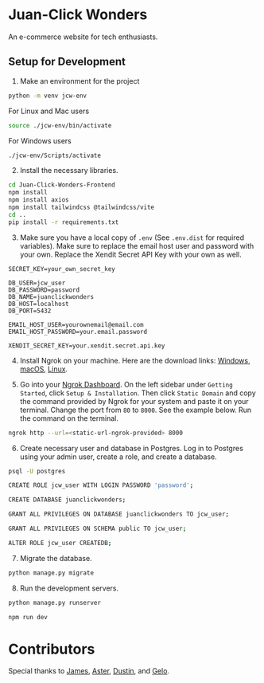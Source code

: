 # Juan-Click Wonders

An e-commerce website for tech enthusiasts.

## Setup for Development

1. Make an environment for the project

```bash
python -m venv jcw-env
```

For Linux and Mac users

```bash
source ./jcw-env/bin/activate
```

For Windows users

```bash
./jcw-env/Scripts/activate 
```

2. Install the necessary libraries.

```bash
cd Juan-Click-Wonders-Frontend
npm install
npm install axios
npm install tailwindcss @tailwindcss/vite
cd ..
pip install -r requirements.txt
```

3. Make sure you have a local copy of `.env` (See `.env.dist` for required variables). Make sure to replace the email host user and password with your own. Replace the Xendit Secret API Key with your own as well.

```
SECRET_KEY=your_own_secret_key

DB_USER=jcw_user
DB_PASSWORD=password
DB_NAME=juanclickwonders
DB_HOST=localhost
DB_PORT=5432

EMAIL_HOST_USER=yourownemail@email.com
EMAIL_HOST_PASSWORD=your.email.password

XENDIT_SECRET_KEY=your.xendit.secret.api.key
```

4. Install Ngrok on your machine. Here are the download links: [Windows](https://ngrok.com/downloads/windows), [macOS](https://ngrok.com/downloads/mac-os), [Linux](https://ngrok.com/downloads/linux).

5. Go into your [Ngrok Dashboard](https://dashboard.ngrok.com/). On the left sidebar under `Getting Started`, click `Setup & Installation`. Then click `Static Domain` and copy the command provided by Ngrok for your system and paste it on your terminal. Change the port from `80` to `8000`. See the example below. Run the command on the terminal.

```bash
ngrok http --url=<static-url-ngrok-provided> 8000
```


6. Create necessary user and database in Postgres. Log in to Postgres using your admin user, create a role, and create a database.

```bash
psql -U postgres
```

```bash
CREATE ROLE jcw_user WITH LOGIN PASSWORD 'password';
```

```bash
CREATE DATABASE juanclickwonders;
```

```bash
GRANT ALL PRIVILEGES ON DATABASE juanclickwonders TO jcw_user;
```

```bash
GRANT ALL PRIVILEGES ON SCHEMA public TO jcw_user;
```

```bash
ALTER ROLE jcw_user CREATEDB;
```

7. Migrate the database.

```bash
python manage.py migrate
```

8. Run the development servers.

```bash
python manage.py runserver
```

```bash
npm run dev
```

# Contributors

Special thanks to [James](https://github.com/kintengg), [Aster](https://github.com/astermangabat25), [Dustin](https://github.com/DustinAgner27), and [Gelo](https://github.com/angelo-dlcrz).
